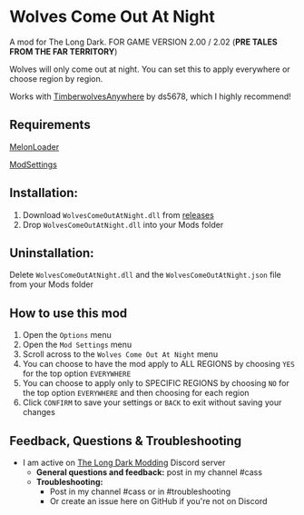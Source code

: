# Wolves Come Out At Night
A mod for The Long Dark. FOR GAME VERSION 2.00 / 2.02 (**PRE TALES FROM THE FAR TERRITORY**)    

Wolves will only come out at night. You can set this to apply everywhere or choose region by region. 

Works with [TimberwolvesAnywhere](https://github.com/ds5678/TimberwolvesAnywhere/releases) by ds5678, which I highly recommend!

## Requirements  
[MelonLoader](https://github.com/HerpDerpinstine/MelonLoader/releases/latest/download/MelonLoader.Installer.exe)  

[ModSettings](https://github.com/zeobviouslyfakeacc/ModSettings/releases)  

## **Installation:**   
1. Download ```WolvesComeOutAtNight.dll``` from [releases](https://github.com/GruffCassquatch/WolvesComeOutAtNight/releases)  
1. Drop ```WolvesComeOutAtNight.dll``` into your Mods folder  

## **Uninstallation:**  
Delete ```WolvesComeOutAtNight.dll``` and the ```WolvesComeOutAtNight.json``` file from your Mods folder  

## **How to use this mod**
1. Open the ```Options``` menu
2. Open the ```Mod Settings``` menu
3. Scroll across to the ```Wolves Come Out At Night``` menu
4. You can choose to have the mod apply to ALL REGIONS by choosing ```YES``` for the top option ```EVERYWHERE```
5. You can choose to apply only to SPECIFIC REGIONS by choosing ```NO``` for the top option ```EVERYWHERE``` and then choosing for each region
6. Click ```CONFIRM``` to save your settings or ```BACK``` to exit without saving your changes

## Feedback, Questions & Troubleshooting
* I am active on [The Long Dark Modding](https://discord.gg/QvFE7VV4WZ) Discord server
	* **General questions and feedback:** post in my channel #cass
	* **Troubleshooting:** 
		* Post in my channel #cass or in #troubleshooting 
		* Or create an issue here on GitHub if you're not on Discord

